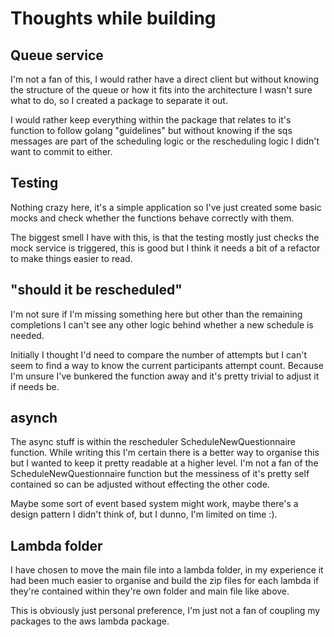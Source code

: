 Thoughts while building
==============

## Queue service
I'm not a fan of this, I would rather have a direct client but without knowing the structure of the queue or how it fits into the architecture I wasn't sure what to do, so I created a package to separate it out.

I would rather keep everything within the package that relates to it's function to follow golang "guidelines" but without knowing if the sqs messages are part of the scheduling logic or the rescheduling logic I didn't want to commit to either.

## Testing
Nothing crazy here, it's a simple application so I've just created some basic mocks and check whether the functions behave correctly with them.

The biggest smell I have with this, is that the testing mostly just checks the mock service is triggered, this is good but I think it needs a bit of a refactor to make things easier to read.

## "should it be rescheduled"
I'm not sure if I'm missing something here but other than the remaining completions I can't see any other logic behind whether a new schedule is needed.

Initially I thought I'd need to compare the number of attempts but I can't seem to find a way to know the current participants attempt count. Because I'm unsure I've bunkered the function away and it's pretty trivial to adjust it if needs be.

## asynch
The async stuff is within the rescheduler ScheduleNewQuestionnaire function. While writing this I'm certain there is a better way to organise this but I wanted to keep it pretty readable at a higher level.
I'm not a fan of the ScheduleNewQuestionnaire function but the messiness of it's pretty self contained so can be adjusted without effecting the other code.

Maybe some sort of event based system might work, maybe there's a design pattern I didn't think of, but I dunno, I'm limited on time :).

## Lambda folder
I have chosen to move the main file into a lambda folder, in my experience it had been much easier to organise and build the zip files for each lambda if they're contained within they're own folder and main file like above.

This is obviously just personal preference, I'm just not a fan of coupling my packages to the aws lambda package.
